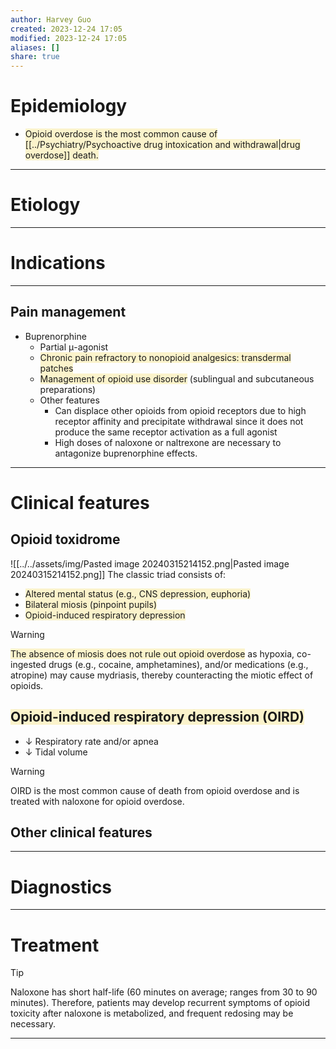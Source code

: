 ```yaml
---
author: Harvey Guo
created: 2023-12-24 17:05
modified: 2023-12-24 17:05
aliases: []
share: true
---
```


# Epidemiology
- <span style="background:rgba(240, 200, 0, 0.2)">Opioid overdose is the most common cause of [[../Psychiatry/Psychoactive drug intoxication and withdrawal|drug overdose]] death.</span>

---
# Etiology


---
# Indications
---
## Pain management
- Buprenorphine
	- Partial μ-agonist
	- <span style="background:rgba(240, 200, 0, 0.2)">Chronic pain refractory to nonopioid analgesics: transdermal patches</span>
	- <span style="background:rgba(240, 200, 0, 0.2)">Management of opioid use disorder</span> (sublingual and subcutaneous preparations)
	- Other features
		- Can displace other opioids from opioid receptors due to high receptor affinity and precipitate withdrawal since it does not produce the same receptor activation as a full agonist
		- High doses of naloxone or naltrexone are necessary to antagonize buprenorphine effects.


---
# Clinical features
## Opioid toxidrome
![[../../assets/img/Pasted image 20240315214152.png|Pasted image 20240315214152.png]]
The classic triad consists of:
- <span style="background:rgba(240, 200, 0, 0.2)">Altered mental status (e.g., CNS depression, euphoria)</span>
- <span style="background:rgba(240, 200, 0, 0.2)">Bilateral miosis (pinpoint pupils)</span>
- <span style="background:rgba(240, 200, 0, 0.2)">Opioid-induced respiratory depression</span>
>[!warning] 
><span style="background:rgba(240, 200, 0, 0.2)">The absence of miosis does not rule out opioid overdose</span> as hypoxia, co-ingested drugs (e.g., cocaine, amphetamines), and/or medications (e.g., atropine) may cause mydriasis, thereby counteracting the miotic effect of opioids.
## <span style="background:rgba(240, 200, 0, 0.2)">Opioid-induced respiratory depression (OIRD)</span>
- ↓ Respiratory rate and/or apnea
- ↓ Tidal volume
>[!warning] 
>OIRD is the most common cause of death from opioid overdose and is treated with naloxone for opioid overdose.
## Other clinical features


---
# Diagnostics


---
# Treatment
>[!tip] 
>Naloxone has short half-life (60 minutes on average; ranges from 30 to 90 minutes). Therefore, patients may develop recurrent symptoms of opioid toxicity after naloxone is metabolized, and frequent redosing may be necessary.

---
